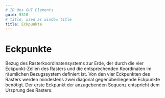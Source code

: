 ```yaml
---
# ID des GUI Elements
guid: 5310
# title, used as window title
title: Eckpunkte
---
```


# Eckpunkte

Bezug des Rasterkoordinatensystems zur Erde, der durch die vier Eckpunkt-Zellen des Rasters und die entsprechenden Koordinaten im räumlichen Bezugssystem definiert ist. Von den vier Eckpunkten des Rasters werden mindestens zwei diagonal gegenüberliegende Eckpunkte benötigt. Der erste Eckpunkt der anzugebenden Sequenz entspricht dem Ursprung des Rasters.

